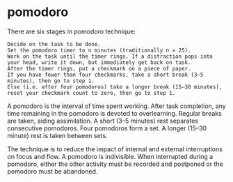 # pomodoro

There are six stages in pomodoro technique:

    Decide on the task to be done.
    Set the pomodoro timer to n minutes (traditionally n = 25).
    Work on the task until the timer rings. If a distraction pops into your head, write it down, but immediately get back on task.
    After the timer rings, put a checkmark on a piece of paper.
    If you have fewer than four checkmarks, take a short break (3–5 minutes), then go to step 1.
    Else (i.e. after four pomodoros) take a longer break (15–30 minutes), reset your checkmark count to zero, then go to step 1.

A pomodoro is the interval of time spent working. After task completion, any time remaining in the pomodoro is devoted to overlearning. Regular breaks are taken, aiding assimilation. A short (3–5 minutes) rest separates consecutive pomodoros. Four pomodoros form a set. A longer (15–30 minute) rest is taken between sets.

The technique is to reduce the impact of internal and external interruptions on focus and flow. A pomodoro is indivisible. When interrupted during a pomodoro, either the other activity must be recorded and postponed or the pomodoro must be abandoned.
